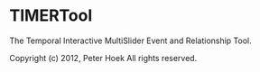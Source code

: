 # TIMERTool
The Temporal Interactive MultiSlider Event and Relationship Tool.

Copyright (c) 2012, Peter Hoek
All rights reserved.